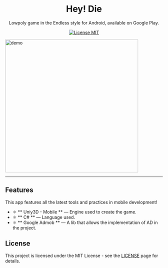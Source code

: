 
<h1 align="center">
<br>
<br>
Hey! Die
</h1>

<p align="center">Lowpoly game in the Endless style for Android, available on Google Play.</p>

<p align="center">
  <a href="https://opensource.org/licenses/MIT">
    <img src="https://img.shields.io/badge/License-MIT-blue.svg" alt="License MIT">
  </a>
</p>

[//]: # (Add your gifs/images here:)
<div>
  <img src="https://user-images.githubusercontent.com/43657860/84053930-005e1180-a989-11ea-8f81-00eab55bcb83.jpg" alt="demo" height="425">
</div>

<hr />

## Features
[//]: # (Add the features of your project here:)
This app features all the latest tools and practices in mobile development!

- ⚛️ ** Uniy3D - Mobile ** — Engine used to create the game.
- ⚛️ ** C# ** — Language used.
- ⚛️ ** Google Admob ** — A lib that allows the implementation of AD in the project.


## License

This project is licensed under the MIT License - see the [LICENSE](https://opensource.org/licenses/MIT) page for details.
